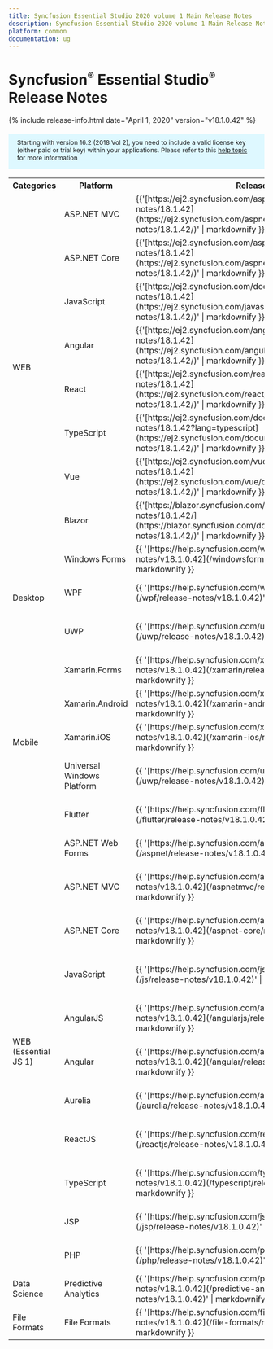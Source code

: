 ```yaml
---
title: Syncfusion Essential Studio 2020 volume 1 Main Release Notes  
description: Syncfusion Essential Studio 2020 volume 1 Main Release Notes  
platform: common
documentation: ug
---
```


# Syncfusion<sup style="font-size:70%">&reg;</sup>   Essential Studio<sup style="font-size:70%">&reg;</sup>  Release Notes  

{% include release-info.html date="April 1, 2020"   version="v18.1.0.42" %} 

<style>
#license {
    font-size: .88em!important;
margin-top: 1.5em;     margin-bottom: 1.5em;
    background-color: #def8ff;
    padding: 10px 17px 14px;
}
</style>

<div id="license">
Starting with version 16.2 (2018 Vol 2), you need to include a valid license key (either paid or trial key) within your applications. 
Please refer to this <a href="/common/essential-studio/licensing/license-key">help topic</a> for more information 
</div>



<table>
<tr>
<th>
Categories</th><th>
Platform</th><th>
Release Notes</th><th>
Read Me</th></tr>
<tr>
<td rowspan="8">
WEB 
</td>
<td>
ASP.NET MVC
</td>
<td>{{'[https://ej2.syncfusion.com/aspnetmvc/documentation/release-notes/18.1.42](https://ej2.syncfusion.com/aspnetmvc/documentation/release-notes/18.1.42/)' | markdownify }}
</td>
<td>{{'[http://files2.syncfusion.com/Installs/v18.1.0.42/ReadMe/web/ASPMVC.html](http://files2.syncfusion.com/Installs/v18.1.0.42/ReadMe/web/ASPMVC.html)' | markdownify }}
</td>
</tr>
<tr>
<td>
ASP.NET Core	
</td>
<td>{{'[https://ej2.syncfusion.com/aspnetcore/documentation/release-notes/18.1.42](https://ej2.syncfusion.com/aspnetcore/documentation/release-notes/18.1.42/)' | markdownify }}
</td>
<td>{{'[http://files2.syncfusion.com/Installs/v18.1.0.42/ReadMe/web/ASPNETCORE.html](http://files2.syncfusion.com/Installs/v18.1.0.42/ReadMe/web/ASPNETCORE.html)' | markdownify }}
</td>
</tr>
<tr>
<td>
JavaScript
</td>
<td>{{'[https://ej2.syncfusion.com/documentation/release-notes/18.1.42](https://ej2.syncfusion.com/javascript/documentation/release-notes/18.1.42/)' | markdownify }}
</td>
<td>{{'[http://files2.syncfusion.com/Installs/v18.1.0.42/ReadMe/web/JavaScript.html](http://files2.syncfusion.com/Installs/v18.1.0.42/ReadMe/web/JavaScript.html)' | markdownify }}
</td>
</tr>
<tr>
<td>
Angular
</td>
<td>{{'[https://ej2.syncfusion.com/angular/documentation/release-notes/18.1.42](https://ej2.syncfusion.com/angular/documentation/release-notes/18.1.42/)' | markdownify }}
</td>
<td>{{'[http://files2.syncfusion.com/Installs/v18.1.0.42/ReadMe/web/Angular.html](http://files2.syncfusion.com/Installs/v18.1.0.42/ReadMe/web/Angular.html)' | markdownify }}
</td>
</tr>
<tr>
<td>
React
</td>
<td>{{'[https://ej2.syncfusion.com/react/documentation/release-notes/18.1.42](https://ej2.syncfusion.com/react/documentation/release-notes/18.1.42/)' | markdownify }}
</td>
<td>{{'[http://files2.syncfusion.com/Installs/v18.1.0.42/ReadMe/web/React.html](http://files2.syncfusion.com/Installs/v18.1.0.42/ReadMe/web/React.html)' | markdownify }}
</td>
</tr>
<tr>
<td>
TypeScript
</td>
<td>{{'[https://ej2.syncfusion.com/documentation/release-notes/18.1.42?lang=typescript](https://ej2.syncfusion.com/documentation/release-notes/18.1.42/)' | markdownify }}
</td>
<td>{{'[http://files2.syncfusion.com/Installs/v18.1.0.42/ReadMe/web/TypeScript.html](http://files2.syncfusion.com/Installs/v18.1.0.42/ReadMe/web/TypeScript.html)' | markdownify }}
</td>
</tr>
<tr>
<td>
Vue
</td>
<td>{{'[https://ej2.syncfusion.com/vue/documentation/release-notes/18.1.42](https://ej2.syncfusion.com/vue/documentation/release-notes/18.1.42/)' | markdownify }}
</td>
<td>{{'[http://files2.syncfusion.com/Installs/v18.1.0.42/ReadMe/web/Vue.html](http://files2.syncfusion.com/Installs/v18.1.0.42/ReadMe/web/Vue.html)' | markdownify }}
</td>
</tr>
<tr>
<td>
Blazor
</td>
<td>{{'[https://blazor.syncfusion.com/documentation/release-notes/18.1.42/](https://blazor.syncfusion.com/documentation/release-notes/18.1.42/)' | markdownify }}
</td>
<td>{{'[http://files2.syncfusion.com/Installs/v18.1.0.42/ReadMe/web/Blazor.html](http://files2.syncfusion.com/Installs/v18.1.0.42/ReadMe/web/Blazor.html)' | markdownify }}
</td>
</tr>
<tr>
<td rowspan="3">
Desktop
</td>
<td>
Windows Forms
</td>
<td>{{ '[https://help.syncfusion.com/windowsforms/release-notes/v18.1.0.42](/windowsforms/release-notes/v18.1.0.42)' | markdownify }}
</td>
<td>{{ '[http://files2.syncfusion.com/Installs/v18.1.0.42/ReadMe/WindowsForms.html](http://files2.syncfusion.com/Installs/v18.1.0.42/ReadMe/WindowsForms.html)' | markdownify }}
</td>
</tr>
<tr>
<td>
WPF
</td>
<td>{{ '[https://help.syncfusion.com/wpf/release-notes/v18.1.0.42](/wpf/release-notes/v18.1.0.42)' | markdownify }}
</td>
<td>{{ '[http://files2.syncfusion.com/Installs/v18.1.0.42/ReadMe/WPF.html](http://files2.syncfusion.com/Installs/v18.1.0.42/ReadMe/WPF.html)' | markdownify }}
</td>
</tr>
<tr>
<td>
UWP
</td>
<td>{{ '[https://help.syncfusion.com/uwp/release-notes/v18.1.0.42](/uwp/release-notes/v18.1.0.42)' | markdownify }}
</td>
<td>{{ '[http://files2.syncfusion.com/Installs/v18.1.0.42/ReadMe/UniversalWindows.html](http://files2.syncfusion.com/Installs/v18.1.0.42/ReadMe/UniversalWindows.html)' | markdownify }}
</td>
</tr>
<tr>
<td rowspan="5">
Mobile
</td>
<td>
Xamarin.Forms
</td>
<td>{{ '[https://help.syncfusion.com/xamarin/release-notes/v18.1.0.42](/xamarin/release-notes/v18.1.0.42)' | markdownify }}
</td>
<td>{{ '[http://files2.syncfusion.com/Installs/v18.1.0.42/ReadMe/Xamarin_Forms.html](http://files2.syncfusion.com/Installs/v18.1.0.42/ReadMe/Xamarin_Forms.html)' | markdownify }}
</td>
</tr>
<tr>
<td>
Xamarin.Android
</td>
<td>{{ '[https://help.syncfusion.com/xamarin-android/release-notes/v18.1.0.42](/xamarin-android/release-notes/v18.1.0.42)' | markdownify }}
</td>
<td>{{ '[http://files2.syncfusion.com/Installs/v18.1.0.42/ReadMe/Xamarin_Forms.html](http://files2.syncfusion.com/Installs/v18.1.0.42/ReadMe/Xamarin_Forms.html)' | markdownify }}
</td>
</tr>
<tr>
<td>
Xamarin.iOS
</td>
<td>{{ '[https://help.syncfusion.com/xamarin-ios/release-notes/v18.1.0.42](/xamarin-ios/release-notes/v18.1.0.42)' | markdownify }}
</td>
<td>{{ '[http://files2.syncfusion.com/Installs/v18.1.0.42/ReadMe/Xamarin_Forms.html](http://files2.syncfusion.com/Installs/v18.1.0.42/ReadMe/Xamarin_Forms.html)' | markdownify }}
</td>
</tr>
<tr>
<td>
Universal Windows Platform
</td>
<td>{{ '[https://help.syncfusion.com/uwp/release-notes/v18.1.0.42](/uwp/release-notes/v18.1.0.42)' | markdownify }}
</td>
<td>{{ '[http://files2.syncfusion.com/Installs/v18.1.0.42/ReadMe/UniversalWindows.html](http://files2.syncfusion.com/Installs/v18.1.0.42/ReadMe/UniversalWindows.html)' | markdownify }}
</td>
</tr>
<tr>
<td>
Flutter
</td>
<td>{{ '[https://help.syncfusion.com/flutter/release-notes/v18.1.0.42](/flutter/release-notes/v18.1.0.42)' | markdownify }}
</td>
<td>{{ '[http://files2.syncfusion.com/Installs/v18.1.0.42/ReadMe/Flutter.html](http://files2.syncfusion.com/Installs/v18.1.0.42/ReadMe/Flutter.html)' | markdownify }}
</td>
</tr>
<tr>
<td rowspan="11">
WEB (Essential JS 1)
</td>
<td>
ASP.NET Web Forms
</td>
<td>{{ '[https://help.syncfusion.com/aspnet/release-notes/v18.1.0.42](/aspnet/release-notes/v18.1.0.42)' | markdownify }}
</td>
<td>{{ '[http://files2.syncfusion.com/Installs/v18.1.0.42/ReadMe/essential-js1/ASP.html](http://files2.syncfusion.com/Installs/v18.1.0.42/ReadMe/essential-js1/ASP.html)' | markdownify }}
</td>
</tr>
<tr>
<td>
ASP.NET MVC
</td>
<td>{{ '[https://help.syncfusion.com/aspnetmvc/release-notes/v18.1.0.42](/aspnetmvc/release-notes/v18.1.0.42)' | markdownify }}
</td>
<td>{{ '[http://files2.syncfusion.com/Installs/v18.1.0.42/ReadMe/essential-js1/ASPMVC.html](http://files2.syncfusion.com/Installs/v18.1.0.42/ReadMe/essential-js1/ASPMVC.html)' | markdownify }}
</td>
</tr>
<tr>
<td>
ASP.NET Core
</td>
<td>{{ '[https://help.syncfusion.com/aspnet-core/release-notes/v18.1.0.42](/aspnet-core/release-notes/v18.1.0.42)' | markdownify }}
</td>
<td>
{{ '[http://files2.syncfusion.com/Installs/v18.1.0.42/ReadMe/essential-js1/ASPNETCORE.html](http://files2.syncfusion.com/Installs/v18.1.0.42/ReadMe/essential-js1/ASPNETCORE.html)' | markdownify }}
</td>
</tr>
<tr>
<td>
JavaScript
</td>
<td>{{ '[https://help.syncfusion.com/js/release-notes/v18.1.0.42](/js/release-notes/v18.1.0.42)' | markdownify }}
</td>
<td>{{ '[http://files2.syncfusion.com/Installs/v18.1.0.42/ReadMe/essential-js1/JavaScript.html](http://files2.syncfusion.com/Installs/v18.1.0.42/ReadMe/essential-js1/JavaScript.html)' | markdownify }}
</td>
</tr>
<tr>
<td>
AngularJS
</td>
<td>{{ '[https://help.syncfusion.com/angularjs/release-notes/v18.1.0.42](/angularjs/release-notes/v18.1.0.42)' | markdownify }}
</td>
<td>{{ '[http://files2.syncfusion.com/Installs/v18.1.0.42/ReadMe/essential-js1/AngularJS.html](http://files2.syncfusion.com/Installs/v18.1.0.42/ReadMe/essential-js1/AngularJS.html)' | markdownify }}
</td>
</tr>
<tr>
<td>
Angular
</td>
<td>{{ '[https://help.syncfusion.com/angular/release-notes/v18.1.0.42](/angular/release-notes/v18.1.0.42)' | markdownify }}
</td>
<td>{{ '[http://files2.syncfusion.com/Installs/v18.1.0.42/ReadMe/essential-js1/Angular.html](http://files2.syncfusion.com/Installs/v18.1.0.42/ReadMe/essential-js1/Angular.html)' | markdownify }}
</td>
</tr>
<tr>
<td>
Aurelia
</td>
<td>{{ '[https://help.syncfusion.com/aurelia/release-notes/v18.1.0.42](/aurelia/release-notes/v18.1.0.42)' | markdownify }}
</td>
<td>{{ '[http://files2.syncfusion.com/Installs/v18.1.0.42/ReadMe/essential-js1/Aurelia.html](http://files2.syncfusion.com/Installs/v18.1.0.42/ReadMe/essential-js1/Aurelia.html)' | markdownify }}
</td>
</tr>
<tr>
<td>
ReactJS
</td>
<td>{{ '[https://help.syncfusion.com/reactjs/release-notes/v18.1.0.42](/reactjs/release-notes/v18.1.0.42)' | markdownify }}
</td>
<td>{{ '[http://files2.syncfusion.com/Installs/v18.1.0.42/ReadMe/essential-js1/ReactJS.html](http://files2.syncfusion.com/Installs/v18.1.0.42/ReadMe/essential-js1/ReactJS.html)' | markdownify }}
</td>
</tr>
<tr>
<td>
TypeScript
</td>
<td>{{ '[https://help.syncfusion.com/typescript/release-notes/v18.1.0.42](/typescript/release-notes/v18.1.0.42)' | markdownify }}
</td>
<td>{{ '[http://files2.syncfusion.com/Installs/v18.1.0.42/ReadMe/essential-js1/TypeScript.html](http://files2.syncfusion.com/Installs/v18.1.0.42/ReadMe/essential-js1/TypeScript.html)' | markdownify }}
</td>
</tr>
<tr>
<td>
JSP
</td>
<td>{{ '[https://help.syncfusion.com/jsp/release-notes/v18.1.0.42](/jsp/release-notes/v18.1.0.42)' | markdownify }}
</td>
<td>{{ '[http://files2.syncfusion.com/Installs/v18.1.0.42/ReadMe/essential-js1/JSP.html](http://files2.syncfusion.com/Installs/v18.1.0.42/ReadMe/essential-js1/JSP.html)' | markdownify }}
</td>
</tr>
<tr>
<td>
PHP
</td>
<td>{{ '[https://help.syncfusion.com/php/release-notes/v18.1.0.42](/php/release-notes/v18.1.0.42)' | markdownify }}
</td>
<td>{{ '[http://files2.syncfusion.com/Installs/v18.1.0.42/ReadMe/essential-js1/PHP.html](http://files2.syncfusion.com/Installs/v18.1.0.42/ReadMe/essential-js1/PHP.html)' | markdownify }}
</td>
</tr>
<tr>
<td>
Data Science
</td>
<td>
Predictive Analytics
</td>
<td>{{ '[https://help.syncfusion.com/predictive-analytics/release-notes/v18.1.0.42](/predictive-analytics/release-notes/v18.1.0.42)' | markdownify }}
</td>
<td>
</td>
</tr>
<tr>
<td>
File Formats
</td>
<td>
File Formats
</td>
<td>{{ '[https://help.syncfusion.com/file-formats/release-notes/v18.1.0.42](/file-formats/release-notes/v18.1.0.42)' | markdownify }}
</td>
<td>
</td>
</tr>
</table>
